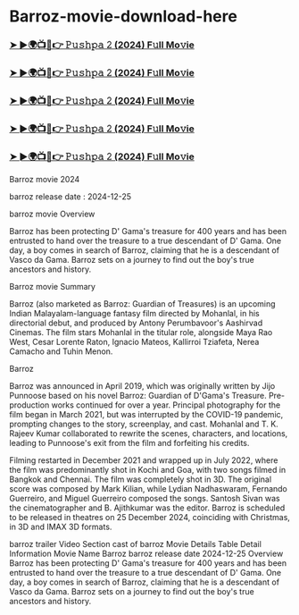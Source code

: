 # Barroz-movie-download-here
<h3><a href="https://vidsplay.vercel.app/?m=Pushpa+2">➤ ►🌍📺📱👉 𝙿𝚞𝚜𝚑𝚙𝚊 𝟸 (2024) F𝚞ll Mo𝚟ie</a></h3>
<h3><a href="https://vidsplay.vercel.app/?m=Pushpa+2">➤ ►🌍📺📱👉 𝙿𝚞𝚜𝚑𝚙𝚊 𝟸 (2024) F𝚞ll Mo𝚟ie</a></h3>
<h3><a href="https://vidsplay.vercel.app/?m=Pushpa+2">➤ ►🌍📺📱👉 𝙿𝚞𝚜𝚑𝚙𝚊 𝟸 (2024) F𝚞ll Mo𝚟ie</a></h3>
<h3><a href="https://vidsplay.vercel.app/?m=Pushpa+2">➤ ►🌍📺📱👉 𝙿𝚞𝚜𝚑𝚙𝚊 𝟸 (2024) F𝚞ll Mo𝚟ie</a></h3>
<h3><a href="https://vidsplay.vercel.app/?m=Pushpa+2">➤ ►🌍📺📱👉 𝙿𝚞𝚜𝚑𝚙𝚊 𝟸 (2024) F𝚞ll Mo𝚟ie</a></h3>

Barroz movie 2024

barroz release date : 2024-12-25

barroz movie Overview

Barroz has been protecting D' Gama's treasure for 400 years and has been entrusted to hand over the treasure to a true descendant of D' Gama. One day, a boy comes in search of Barroz, claiming that he is a descendant of Vasco da Gama. Barroz sets on a journey to find out the boy's true ancestors and history.

Barroz movie Summary

Barroz (also marketed as Barroz: Guardian of Treasures) is an upcoming Indian Malayalam-language fantasy film directed by Mohanlal, in his directorial debut, and produced by Antony Perumbavoor's Aashirvad Cinemas. The film stars Mohanlal in the titular role, alongside Maya Rao West, Cesar Lorente Raton, Ignacio Mateos, Kallirroi Tziafeta, Nerea Camacho and Tuhin Menon.

Barroz

Barroz was announced in April 2019, which was originally written by Jijo Punnoose based on his novel Barroz: Guardian of D'Gama's Treasure. Pre-production works continued for over a year. Principal photography for the film began in March 2021, but was interrupted by the COVID-19 pandemic, prompting changes to the story, screenplay, and cast. Mohanlal and T. K. Rajeev Kumar collaborated to rewrite the scenes, characters, and locations, leading to Punnoose's exit from the film and forfeiting his credits.

Filming restarted in December 2021 and wrapped up in July 2022, where the film was predominantly shot in Kochi and Goa, with two songs filmed in Bangkok and Chennai. The film was completely shot in 3D. The original score was composed by Mark Kilian, while Lydian Nadhaswaram, Fernando Guerreiro, and Miguel Guerreiro composed the songs. Santosh Sivan was the cinematographer and B. Ajithkumar was the editor.
Barroz is scheduled to be released in theatres on 25 December 2024, coinciding with Christmas, in 3D and IMAX 3D formats.

barroz trailer Video Section
cast of barroz Movie Details Table
Detail	Information
Movie Name	Barroz
barroz release date	2024-12-25
Overview	Barroz has been protecting D' Gama's treasure for 400 years and has been entrusted to hand over the treasure to a true descendant of D' Gama. One day, a boy comes in search of Barroz, claiming that he is a descendant of Vasco da Gama. Barroz sets on a journey to find out the boy's true ancestors and history.
